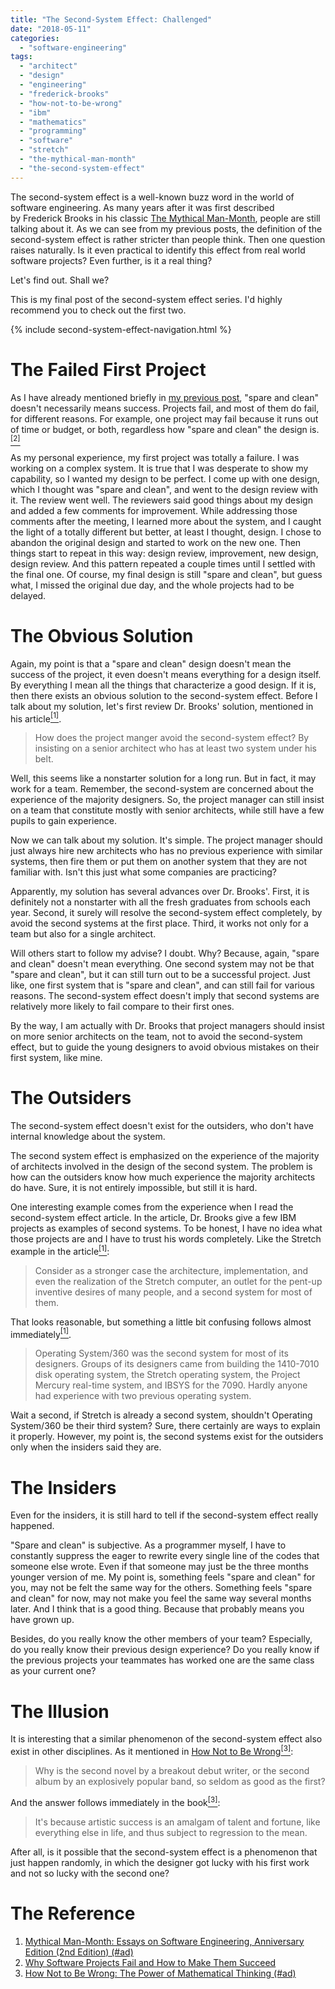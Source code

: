 ```yaml
---
title: "The Second-System Effect: Challenged"
date: "2018-05-11"
categories:
  - "software-engineering"
tags:
  - "architect"
  - "design"
  - "engineering"
  - "frederick-brooks"
  - "how-not-to-be-wrong"
  - "ibm"
  - "mathematics"
  - "programming"
  - "software"
  - "stretch"
  - "the-mythical-man-month"
  - "the-second-system-effect"
---
```


The second-system effect is a well-known buzz word in the world of software engineering. As many years after it was first described by Frederick Brooks in his classic [The Mythical Man-Month](#the-reference), people are still talking about it. As we can see from my previous posts, the definition of the second-system effect is rather stricter than people think. Then one question raises naturally. Is it even practical to identify this effect from real world software projects? Even further, is it a real thing?

Let's find out. Shall we?

This is my final post of the second-system effect series. I'd highly recommend you to check out the first two.

{% include second-system-effect-navigation.html %}


# The Failed First Project

As I have already mentioned briefly in [my previous post]({{page.previous.previous.url}}), "spare and clean" doesn't necessarily means success. Projects fail, and most of them do fail, for different reasons. For example, one project may fail because it runs out of time or budget, or both, regardless how "spare and clean" the design is.[<sup>\[2\]</sup>](#the-reference)

As my personal experience, my first project was totally a failure. I was working on a complex system. It is true that I was desperate to show my capability, so I wanted my design to be perfect. I come up with one design, which I thought was "spare and clean", and went to the design review with it. The review went well. The reviewers said good things about my design and added a few comments for improvement. While addressing those comments after the meeting, I learned more about the system, and I caught the light of a totally different but better, at least I thought, design. I chose to abandon the original design and started to work on the new one. Then things start to repeat in this way: design review, improvement, new design, design review. And this pattern repeated a couple times until I settled with the final one. Of course, my final design is still "spare and clean", but guess what, I missed the original due day, and the whole projects had to be delayed.


# The Obvious Solution

Again, my point is that a "spare and clean" design doesn't mean the success of the project, it even doesn't means everything for a design itself. By everything I mean all the things that characterize a good design. If it is, then there exists an obvious solution to the second-system effect. Before I talk about my solution, let's first review Dr. Brooks' solution, mentioned in his article[<sup>\[1\]</sup>](#the-reference).

> How does the project manger avoid the second-system effect? By insisting on a senior architect who has at least two system under his belt.

Well, this seems like a nonstarter solution for a long run. But in fact, it may work for a team. Remember, the second-system are concerned about the experience of the majority designers. So, the project manager can still insist on a team that constitute mostly with senior architects, while still have a few pupils to gain experience.

Now we can talk about my solution. It's simple. The project manager should just always hire new architects who has no previous experience with similar systems, then fire them or put them on another system that they are not familiar with. Isn't this just what some companies are practicing?

Apparently, my solution has several advances over Dr. Brooks'. First, it is definitely not a nonstarter with all the fresh graduates from schools each year. Second, it surely will resolve the second-system effect completely, by avoid the second systems at the first place. Third, it works not only for a team but also for a single architect.

Will others start to follow my advise? I doubt. Why? Because, again, "spare and clean" doesn't mean everything. One second system may not be that "spare and clean", but it can still turn out to be a successful project. Just like, one first system that is "spare and clean", and can still fail for various reasons. The second-system effect doesn't imply that second systems are relatively more likely to fail compare to their first ones.

By the way, I am actually with Dr. Brooks that project managers should insist on more senior architects on the team, not to avoid the second-system effect, but to guide the young designers to avoid obvious mistakes on their first system, like mine.


# The Outsiders

The second-system effect doesn't exist for the outsiders, who don't have internal knowledge about the system.

The second system effect is emphasized on the experience of the majority of architects involved in the design of the second system. The problem is how can the outsiders know how much experience the majority architects do have. Sure, it is not entirely impossible, but still it is hard.

One interesting example comes from the experience when I read the second-system effect article. In the article, Dr. Brooks give a few IBM projects as examples of second systems. To be honest, I have no idea what those projects are and I have to trust his words completely. Like the Stretch example in the article[<sup>\[1\]</sup>](#the-reference):

> Consider as a stronger case the architecture, implementation, and even the realization of the Stretch computer, an outlet for the pent-up inventive desires of many people, and a second system for most of them.

That looks reasonable, but something a little bit confusing follows almost immediately[<sup>\[1\]</sup>](#the-reference).

> Operating System/360 was the second system for most of its designers. Groups of its designers came from building the 1410-7010 disk operating system, the Stretch operating system, the Project Mercury real-time system, and IBSYS for the 7090. Hardly anyone had experience with two previous operating system.

Wait a second, if Stretch is already a second system, shouldn't Operating System/360 be their third system? Sure, there certainly are ways to explain it properly. However, my point is, the second systems exist for the outsiders only when the insiders said they are.


# The Insiders

Even for the insiders, it is still hard to tell if the second-system effect really happened.

"Spare and clean" is subjective. As a programmer myself, I have to constantly suppress the eager to rewrite every single line of the codes that someone else wrote. Even if that someone may just be the three months younger version of me. My point is, something feels "spare and clean" for you, may not be felt the same way for the others. Something feels "spare and clean" for now, may not make you feel the same way several months later. And I think that is a good thing. Because that probably means you have grown up.

Besides, do you really know the other members of your team? Especially, do you really know their previous design experience? Do you really know if the previous projects your teammates has worked one are the same class as your current one?


# The Illusion

It is interesting that a similar phenomenon of the second-system effect also exist in other disciplines. As it mentioned in [How Not to Be Wrong<sup>\[3\]</sup>](#the-reference):

> Why is the second novel by a breakout debut writer, or the second album by an explosively popular band, so seldom as good as the first?

And the answer follows immediately in the book[<sup>\[3\]</sup>](#the-reference):

> It's because artistic success is an amalgam of talent and fortune, like everything else in life, and thus subject to regression to the mean.

After all, is it possible that the second-system effect is a phenomenon that just happen randomly, in which the designer got lucky with his first work and not so lucky with the second one?


# The Reference

1. [Mythical Man-Month: Essays on Software Engineering, Anniversary Edition (2nd Edition) (#ad)](https://www.amazon.com)
1. [Why Software Projects Fail and How to Make Them Succeed](https://www.projectsmart.co.uk/why-software-projects-fail.php)
1. [How Not to Be Wrong: The Power of Mathematical Thinking (#ad)](https://www.amazon.com)
